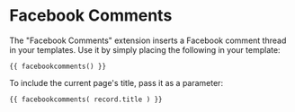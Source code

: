 Facebook Comments
=================

The "Facebook Comments" extension inserts a Facebook comment thread
in your templates. Use it by simply placing the following in your template:

    {{ facebookcomments() }}

To include the current page's title, pass it as a parameter:

    {{ facebookcomments( record.title ) }}

